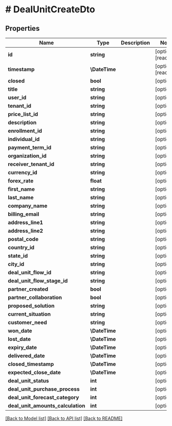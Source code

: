 # # DealUnitCreateDto

## Properties

Name | Type | Description | Notes
------------ | ------------- | ------------- | -------------
**id** | **string** |  | [optional] [readonly]
**timestamp** | **\DateTime** |  | [optional] [readonly]
**closed** | **bool** |  | [optional]
**title** | **string** |  | [optional]
**user_id** | **string** |  | [optional]
**tenant_id** | **string** |  | [optional]
**price_list_id** | **string** |  | [optional]
**description** | **string** |  | [optional]
**enrollment_id** | **string** |  | [optional]
**individual_id** | **string** |  | [optional]
**payment_term_id** | **string** |  | [optional]
**organization_id** | **string** |  | [optional]
**receiver_tenant_id** | **string** |  | [optional]
**currency_id** | **string** |  | [optional]
**forex_rate** | **float** |  | [optional]
**first_name** | **string** |  | [optional]
**last_name** | **string** |  | [optional]
**company_name** | **string** |  | [optional]
**billing_email** | **string** |  | [optional]
**address_line1** | **string** |  | [optional]
**address_line2** | **string** |  | [optional]
**postal_code** | **string** |  | [optional]
**country_id** | **string** |  | [optional]
**state_id** | **string** |  | [optional]
**city_id** | **string** |  | [optional]
**deal_unit_flow_id** | **string** |  | [optional]
**deal_unit_flow_stage_id** | **string** |  | [optional]
**partner_created** | **bool** |  | [optional]
**partner_collaboration** | **bool** |  | [optional]
**proposed_solution** | **string** |  | [optional]
**current_situation** | **string** |  | [optional]
**customer_need** | **string** |  | [optional]
**won_date** | **\DateTime** |  | [optional]
**lost_date** | **\DateTime** |  | [optional]
**expiry_date** | **\DateTime** |  | [optional]
**delivered_date** | **\DateTime** |  | [optional]
**closed_timestamp** | **\DateTime** |  | [optional]
**expected_close_date** | **\DateTime** |  | [optional]
**deal_unit_status** | **int** |  | [optional]
**deal_unit_purchase_process** | **int** |  | [optional]
**deal_unit_forecast_category** | **int** |  | [optional]
**deal_unit_amounts_calculation** | **int** |  | [optional]

[[Back to Model list]](../../README.md#models) [[Back to API list]](../../README.md#endpoints) [[Back to README]](../../README.md)
